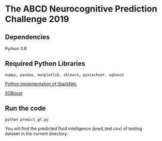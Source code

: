# The ABCD Neurocognitive Prediction Challenge 2019

## Dependencies

Python 3.6

## Required Python Libraries

```numpy, pandas, matplotlib, sklearn, pystacknet, xgboost```

[Python implementation of StackNet.](https://github.com/h2oai/pystacknet])

[XGBoost](https://github.com/dmlc/xgboost)

## Run the code


```python predict_gf.py```

You will find the predicted fluid intelligence (pred_test.csv) of testing dataset in the current directory. 